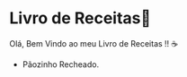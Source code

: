 # Livro de Receitas:cake: 

Olá, Bem Vindo ao meu Livro de Receitas !! :coffee:

- Pãozinho Recheado. 

  

 
